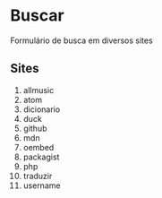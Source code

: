# Buscar
Formulário de busca em diversos sites

## Sites
1. allmusic
1. atom
1. dicionario
1. duck
1. github
1. mdn
1. oembed
1. packagist
1. php
1. traduzir
1. username
